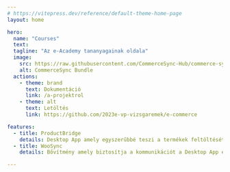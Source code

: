 ```yaml
---
# https://vitepress.dev/reference/default-theme-home-page
layout: home

hero:
  name: "Courses"
  text: 
  tagline: "Az e-Academy tananyagainak oldala"
  image:
    src: https://raw.githubusercontent.com/CommerceSync-Hub/commerce-sync-docs/main/docs/commercesynclogo.png
    alt: CommerceSync Bundle
  actions:
    - theme: brand
      text: Dokumentáció
      link: /a-projektrol
    - theme: alt
      text: Letöltés
      link: https://github.com/2023e-vp-vizsgaremek/e-commerce

features:
  - title: ProductBridge
    details: Desktop App amely egyszerűbbé teszi a termékek feltöltését a WooCommerce alapú Webshopba
  - title: WooSync
    details: Bővítmény amely biztosítja a kommunikációt a Desktop App és a Weboldal között

---
```


